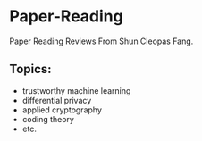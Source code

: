 # Paper-Reading
Paper Reading Reviews From Shun Cleopas Fang.

## Topics:
- trustworthy machine learning
- differential privacy
- applied cryptography
- coding theory
- etc.
